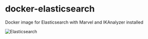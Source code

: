 # docker-elasticsearch

Docker image for Elasticsearch with Marvel and IKAnalyzer installed

![Elasticsearch](http://7af4ik.com1.z0.glb.clouddn.com/elasticsearch/cover/logo-elastic.png?imageView2/2/w/600)
